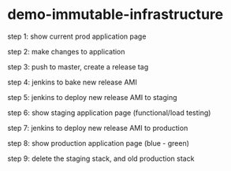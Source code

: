 # demo-immutable-infrastructure

step 1: show current prod application page

step 2: make changes to application

step 3: push to master, create a release tag

step 4: jenkins to bake new release AMI

step 5: jenkins to deploy new release AMI to staging

step 6: show staging application page (functional/load testing)

step 7: jenkins to deploy new release AMI to production

step 8: show production application page (blue - green)

step 9: delete the staging stack, and old production stack